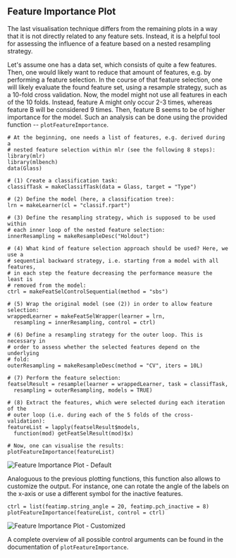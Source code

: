 ## Feature Importance Plot

The last visualisation technique differs from the remaining plots in a way that it is not directly related to any feature sets. Instead, it is a helpful tool for assessing the influence of a feature based on a nested resampling strategy.

Let's assume one has a data set, which consists of quite a few features. Then, one would likely want to reduce that amount of features, e.g. by performing a feature selection. In the course of that feature selection, one will likely evaluate the found feature set, using a resample strategy, such as a 10-fold cross validation. Now, the model might not use all features in each of the 10 folds. Instead, feature A might only occur 2-3 times, whereas feature B will be considered 9 times. Then, feature B seems to be of higher importance for the model. Such an analysis can be done using the provided function -- `plotFeatureImportance`.

```{r}
# At the beginning, one needs a list of features, e.g. derived during a
# nested feature selection within mlr (see the following 8 steps):
library(mlr)
library(mlbench)
data(Glass)

# (1) Create a classification task:
classifTask = makeClassifTask(data = Glass, target = "Type")

# (2) Define the model (here, a classification tree):
lrn = makeLearner(cl = "classif.rpart")

# (3) Define the resampling strategy, which is supposed to be used within 
# each inner loop of the nested feature selection:
innerResampling = makeResampleDesc("Holdout")

# (4) What kind of feature selection approach should be used? Here, we use a
# sequential backward strategy, i.e. starting from a model with all features,
# in each step the feature decreasing the performance measure the least is
# removed from the model:
ctrl = makeFeatSelControlSequential(method = "sbs")

# (5) Wrap the original model (see (2)) in order to allow feature selection:
wrappedLearner = makeFeatSelWrapper(learner = lrn,
  resampling = innerResampling, control = ctrl)

# (6) Define a resampling strategy for the outer loop. This is necessary in
# order to assess whether the selected features depend on the underlying
# fold:
outerResampling = makeResampleDesc(method = "CV", iters = 10L)

# (7) Perform the feature selection:
featselResult = resample(learner = wrappedLearner, task = classifTask,
  resampling = outerResampling, models = TRUE)

# (8) Extract the features, which were selected during each iteration of the
# outer loop (i.e. during each of the 5 folds of the cross-validation):
featureList = lapply(featselResult$models, 
  function(mod) getFeatSelResult(mod)$x)
  
# Now, one can visualise the results:
plotFeatureImportance(featureList)
```

![Feature Importance Plot - Default](example_feat_imp1.svg)

Analoguous to the previous plotting functions, this function also allows to customize the output. For instance, one can rotate the angle of the labels on the x-axis or use a different symbol for the inactive features.

```{r}
ctrl = list(featimp.string_angle = 20, featimp.pch_inactive = 8)
plotFeatureImportance(featureList, control = ctrl)
```
![Feature Importance Plot - Customized](example_feat_imp2.svg)

A complete overview of all possible control arguments can be found in the documentation of `plotFeatureImportance`.
